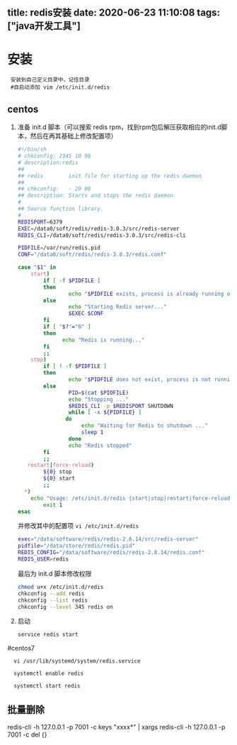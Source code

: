 title: redis安装
date: 2020-06-23 11:10:08
tags: ["java开发工具"]
---------
# 安装
 ```
  安装到自己定义目录中，记住目录
  #自启动添加 vim /etc/init.d/redis
 ```


## centos 

1. 准备 init.d 脚本（可以搜索 redis rpm，找到rpm包后解压获取相应的init.d脚本，然后在再其基础上修改配置项）
    ```sh
    #!/bin/sh
    # chkconfig: 2345 10 90
    # description:redis
    ##
    ## redis        init file for starting up the redis daemon
    ##
    ## chkconfig:   - 20 80
    ## description: Starts and stops the redis daemon.
    #
    ## Source function library.
    #
    REDISPORT=6379 
    EXEC=/data0/soft/redis/redis-3.0.3/src/redis-server 
    REDIS_CLI=/data0/soft/redis/redis-3.0.3/src/redis-cli 

    PIDFILE=/var/run/redis.pid 
    CONF="/data0/soft/redis/redis-3.0.3/redis.conf" 

    case "$1" in 
        start) 
            if [ -f $PIDFILE ] 
            then 
                    echo "$PIDFILE exists, process is already running or crashed" 
            else 
                    echo "Starting Redis server..." 
                    $EXEC $CONF 
            fi 
            if [ "$?"="0" ]  
            then 
                  echo "Redis is running..." 
            fi 
            ;; 
        stop) 
            if [ ! -f $PIDFILE ] 
            then 
                    echo "$PIDFILE does not exist, process is not running" 
            else 
                    PID=$(cat $PIDFILE) 
                    echo "Stopping ..." 
                    $REDIS_CLI -p $REDISPORT SHUTDOWN 
                    while [ -x ${PIDFILE} ] 
                   do 
                        echo "Waiting for Redis to shutdown ..." 
                        sleep 1 
                    done 
                    echo "Redis stopped" 
            fi 
            ;; 
       restart|force-reload) 
            ${0} stop 
            ${0} start 
            ;; 
      *) 
        echo "Usage: /etc/init.d/redis {start|stop|restart|force-reload}" >&2 
            exit 1 
    esac  
    ```
    并修改其中的配置项 `vi /etc/init.d/redis`

    ```sh
    exec="/data/software/redis/redis-2.8.14/src/redis-server"
    pidfile="/data/store/redis/redis.pid"                                                                 # 应当与redis.conf中的配置保持一致
    REDIS_CONFIG="/data/software/redis/redis-2.8.14/redis.conf"
    REDIS_USER=redis
    ```
    最后为 init.d 脚本修改权限

    ```sh
    chmod u+x /etc/init.d/redis
    chkconfig --add redis
    chkconfig --list redis
    chkconfig --level 345 redis on
    ```
1. 启动

    ```sh
    service redis start
    ```
    
#centos7 
  
  ```
	vi /usr/lib/systemd/system/redis.service
    
    systemctl enable redis

	systemctl start redis
  ```

## 批量删除

redis-cli -h 127.0.0.1 -p 7001 -c  keys "xxxx*" | xargs redis-cli -h 127.0.0.1 -p 7001 -c  del {}
  